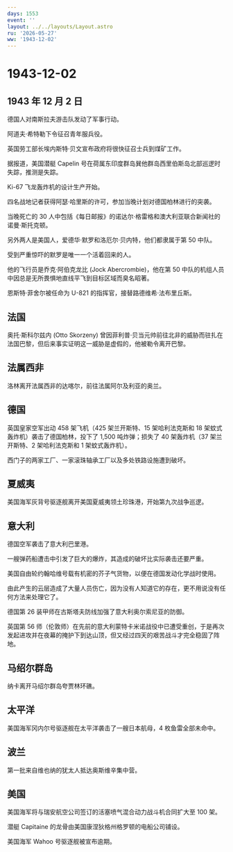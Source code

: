 ```yaml
---
days: 1553
event: ''
layout: ../../layouts/Layout.astro
ru: '2026-05-27'
ww: '1943-12-02'
---
```


# 1943-12-02

## 1943 年 12 月 2 日

德国人对南斯拉夫游击队发动了军事行动。

阿道夫·希特勒下令征召青年服兵役。

英国劳工部长埃内斯特·贝文宣布政府将很快征召士兵到煤矿工作。

据报道，美国潜艇 Capelin
号在荷属东印度群岛巽他群岛西里伯斯岛北部巡逻时失踪，推测是失踪。

Ki-67 飞龙轰炸机的设计生产开始。

四名战地记者获得阿瑟·哈里斯的许可，参加当晚计划对德国柏林进行的突袭。

当晚死亡的 30
人中包括《每日邮报》的诺达尔·格雷格和澳大利亚联合新闻社的诺曼·斯托克顿。

另外两人是美国人，爱德华·默罗和洛厄尔·贝内特，他们都隶属于第 50 中队。

受到严重惊吓的默罗是唯一一个活着回来的人。

他的飞行员是乔克·阿伯克龙比 (Jock Abercrombie)，他在第 50
中队的机组人员中因总是无所畏惧地直线平飞到目标区域而臭名昭著。

恩斯特·菲舍尔被任命为 U-821 的指挥官，接替路德维希·法布里丘斯。

## 法国

奥托·斯科尔兹内 (Otto Skorzeny)
曾因菲利普·贝当元帅前往北非的威胁而驻扎在法国巴黎，但后来事实证明这一威胁是虚假的，他被勒令离开巴黎。

## 法属西非

洛林离开法属西非的达喀尔，前往法属阿尔及利亚的奥兰。

## 德国

英国皇家空军出动 458 架飞机（425 架兰开斯特、15 架哈利法克斯和 18
架蚊式轰炸机）袭击了德国柏林，投下了 1,500 吨炸弹；损失了 40
架轰炸机（37 架兰开斯特、2 架哈利法克斯和 1 架蚊式轰炸机）。

西门子的两家工厂、一家滚珠轴承工厂以及多处铁路设施遭到破坏。

## 夏威夷

美国海军灰背号驱逐舰离开美国夏威夷领土珍珠港，开始第九次战争巡逻。

## 意大利

德国空军袭击了意大利巴里港。

一艘弹药船遭击中引发了巨大的爆炸，其造成的破坏比实际袭击还要严重。

美国自由轮约翰哈维号载有机密的芥子气货物，以便在德国发动化学战时使用。

由此产生的云层造成了大量人员伤亡，因为没有人知道它的存在，更不用说没有任何方法来处理它了。

德国第 26 装甲师在古斯塔夫防线加强了意大利奥尔索尼亚的防御。

英国第 56
师（伦敦师）在先前的意大利蒙特卡米诺战役中已遭受重创，于是再次发起进攻并在夜幕的掩护下到达山顶，但又经过四天的艰苦战斗才完全稳固了阵地。

## 马绍尔群岛

纳卡离开马绍尔群岛夸贾林环礁。

## 太平洋

美国海军冈内尔号驱逐舰在太平洋袭击了一艘日本航母，4 枚鱼雷全部未命中。

## 波兰

第一批来自维也纳的犹太人抵达奥斯维辛集中营。

## 美国

美国海军将与瑞安航空公司签订的活塞喷气混合动力战斗机合同扩大至 100 架。

潜艇 Capitaine 的龙骨由美国康涅狄格州格罗顿的电船公司铺设。

美国海军 Wahoo 号驱逐舰被宣布逾期。